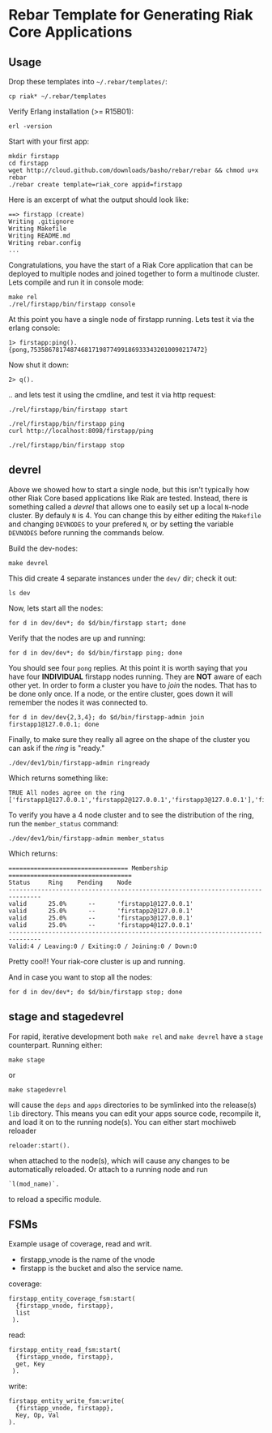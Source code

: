 Rebar Template for Generating Riak Core Applications
=====================================================

Usage
-----

Drop these templates into `~/.rebar/templates/`:

    cp riak* ~/.rebar/templates

Verify Erlang installation (>= R15B01):

    erl -version

Start with your first app:

    mkdir firstapp
    cd firstapp
    wget http://cloud.github.com/downloads/basho/rebar/rebar && chmod u+x rebar
    ./rebar create template=riak_core appid=firstapp

Here is an excerpt of what the output should look like:

    ==> firstapp (create)
    Writing .gitignore
    Writing Makefile
    Writing README.md
    Writing rebar.config
    ...

Congratulations, you have the start of a Riak Core application that can be deployed to multiple nodes and joined together to form a multinode cluster. Lets compile and run it in console mode:

    make rel
    ./rel/firstapp/bin/firstapp console

At this point you have a single node of firstapp running. Lets test it via the erlang console:

    1> firstapp:ping().
    {pong,753586781748746817198774991869333432010090217472}

Now shut it down:

    2> q().

.. and lets test it using the cmdline, and test it via http request:

    ./rel/firstapp/bin/firstapp start
    
    ./rel/firstapp/bin/firstapp ping
    curl http://localhost:8098/firstapp/ping
    
    ./rel/firstapp/bin/firstapp stop



devrel
----------

Above we showed how to start a single node, but this isn't typically how other Riak Core based applications like Riak are tested.  Instead, there is something called a _devrel_ that allows one to easily set up a local `N`-node cluster. By defauly `N` is 4. You can change this by either editing the `Makefile` and changing `DEVNODES` to your prefered `N`, or by setting the variable `DEVNODES` before running the commands below.

Build the dev-nodes:

    make devrel

This did create 4 separate instances under the `dev/` dir; check it out:

    ls dev

Now, lets start all the nodes:

    for d in dev/dev*; do $d/bin/firstapp start; done

Verify that the nodes are up and running:

    for d in dev/dev*; do $d/bin/firstapp ping; done

You should see four `pong` replies.  At this point it is worth saying that you have four **INDIVIDUAL** firstapp nodes running.  They are **NOT** aware of each other yet. In order to form a cluster you have to _join_ the nodes. That has to be done only once. If a node, or the entire cluster, goes down it will remember the nodes it was connected to.

    for d in dev/dev{2,3,4}; do $d/bin/firstapp-admin join firstapp1@127.0.0.1; done

Finally, to make sure they really all agree on the shape of the cluster you can ask if the _ring_ is "ready."

    ./dev/dev1/bin/firstapp-admin ringready

Which returns something like:

    TRUE All nodes agree on the ring ['firstapp1@127.0.0.1','firstapp2@127.0.0.1','firstapp3@127.0.0.1'],'firstapp4@127.0.0.1']

To verify you have a 4 node cluster and to see the distribution of the ring, run the `member_status` command:

    ./dev/dev1/bin/firstapp-admin member_status

Which returns:

    ================================= Membership ==================================
    Status     Ring    Pending    Node
    -------------------------------------------------------------------------------
    valid      25.0%      --      'firstapp1@127.0.0.1'
    valid      25.0%      --      'firstapp2@127.0.0.1'
    valid      25.0%      --      'firstapp3@127.0.0.1'
    valid      25.0%      --      'firstapp4@127.0.0.1'
    -------------------------------------------------------------------------------
    Valid:4 / Leaving:0 / Exiting:0 / Joining:0 / Down:0

Pretty cool!! Your riak-core cluster is up and running.

And in case you want to stop all the nodes:

    for d in dev/dev*; do $d/bin/firstapp stop; done

stage and stagedevrel
----------

For rapid, iterative development both `make rel` and `make devrel`
have a `stage` counterpart. Running either:

    make stage

or

    make stagedevrel

will cause the `deps` and `apps` directories to be symlinked into the
release(s) `lib` directory. This means you can edit your apps source
code, recompile it, and load it on to the running node(s). You can
either start mochiweb reloader

    reloader:start().

when attached to the node(s), which will cause any changes to be
automatically reloaded. Or attach to a running node and run

    `l(mod_name)`.

to reload a specific module.

FSMs
----

Example usage of coverage, read and writ.

* firstapp_vnode is the name of the vnode
* firstapp is the bucket and also the service name.


coverage:

    firstapp_entity_coverage_fsm:start(
      {firstapp_vnode, firstapp},
      list
     ).

read:

    firstapp_entity_read_fsm:start(
      {firstapp_vnode, firstapp},
      get, Key
     ).

write:

    firstapp_entity_write_fsm:write(
      {firstapp_vnode, firstapp},
      Key, Op, Val
    ).
